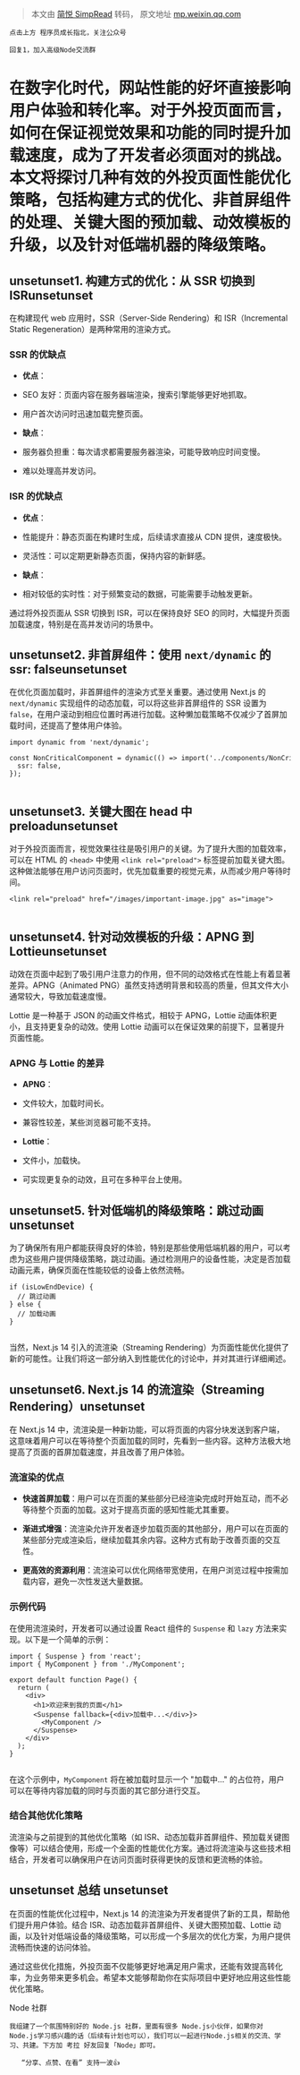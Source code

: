 > 本文由 [简悦 SimpRead](http://ksria.com/simpread/) 转码， 原文地址 [mp.weixin.qq.com](https://mp.weixin.qq.com/s/0ezeOkssRh32DnCkZsTsoQ)

```
点击上方 程序员成长指北，关注公众号

回复1，加入高级Node交流群

```

在数字化时代，网站性能的好坏直接影响用户体验和转化率。对于外投页面而言，如何在保证视觉效果和功能的同时提升加载速度，成为了开发者必须面对的挑战。本文将探讨几种有效的外投页面性能优化策略，包括构建方式的优化、非首屏组件的处理、关键大图的预加载、动效模板的升级，以及针对低端机器的降级策略。
===============================================================================================================================================================================================

unsetunset1. 构建方式的优化：从 SSR 切换到 ISRunsetunset
--------------------------------------------

在构建现代 web 应用时，SSR（Server-Side Rendering）和 ISR（Incremental Static Regeneration）是两种常用的渲染方式。

### SSR 的优缺点

*   **优点**：
    

*   SEO 友好：页面内容在服务器端渲染，搜索引擎能够更好地抓取。
    
*   用户首次访问时迅速加载完整页面。
    

*   **缺点**：
    

*   服务器负担重：每次请求都需要服务器渲染，可能导致响应时间变慢。
    
*   难以处理高并发访问。
    

### ISR 的优缺点

*   **优点**：
    

*   性能提升：静态页面在构建时生成，后续请求直接从 CDN 提供，速度极快。
    
*   灵活性：可以定期更新静态页面，保持内容的新鲜感。
    

*   **缺点**：
    

*   相对较低的实时性：对于频繁变动的数据，可能需要手动触发更新。
    

通过将外投页面从 SSR 切换到 ISR，可以在保持良好 SEO 的同时，大幅提升页面加载速度，特别是在高并发访问的场景中。

unsetunset2. 非首屏组件：使用 `next/dynamic` 的 ssr: falseunsetunset
-----------------------------------------------------------

在优化页面加载时，非首屏组件的渲染方式至关重要。通过使用 Next.js 的 `next/dynamic` 实现组件的动态加载，可以将这些非首屏组件的 SSR 设置为 `false`，在用户滚动到相应位置时再进行加载。这种懒加载策略不仅减少了首屏加载时间，还提高了整体用户体验。

```
import dynamic from 'next/dynamic';

const NonCriticalComponent = dynamic(() => import('../components/NonCriticalComponent'), {
  ssr: false,
});


```

unsetunset3. 关键大图在 head 中 preloadunsetunset
-------------------------------------------

对于外投页面而言，视觉效果往往是吸引用户的关键。为了提升大图的加载效率，可以在 HTML 的 `<head>` 中使用 `<link rel="preload">` 标签提前加载关键大图。这种做法能够在用户访问页面时，优先加载重要的视觉元素，从而减少用户等待时间。

```
<link rel="preload" href="/images/important-image.jpg" as="image">


```

unsetunset4. 针对动效模板的升级：APNG 到 Lottieunsetunset
----------------------------------------------

动效在页面中起到了吸引用户注意力的作用，但不同的动效格式在性能上有着显著差异。APNG（Animated PNG）虽然支持透明背景和较高的质量，但其文件大小通常较大，导致加载速度慢。

Lottie 是一种基于 JSON 的动画文件格式，相较于 APNG，Lottie 动画体积更小，且支持更复杂的动效。使用 Lottie 动画可以在保证效果的前提下，显著提升页面性能。

### APNG 与 Lottie 的差异

*   **APNG**：
    

*   文件较大，加载时间长。
    
*   兼容性较差，某些浏览器可能不支持。
    

*   **Lottie**：
    

*   文件小，加载快。
    
*   可实现更复杂的动效，且可在多种平台上使用。
    

unsetunset5. 针对低端机的降级策略：跳过动画 unsetunset
---------------------------------------

为了确保所有用户都能获得良好的体验，特别是那些使用低端机器的用户，可以考虑为这些用户提供降级策略，跳过动画。通过检测用户的设备性能，决定是否加载动画元素，确保页面在性能较低的设备上依然流畅。

```
if (isLowEndDevice) {
  // 跳过动画
} else {
  // 加载动画
}


```

当然，Next.js 14 引入的流渲染（Streaming Rendering）为页面性能优化提供了新的可能性。让我们将这一部分纳入到性能优化的讨论中，并对其进行详细阐述。

unsetunset6. Next.js 14 的流渲染（Streaming Rendering）unsetunset
-----------------------------------------------------------

在 Next.js 14 中，流渲染是一种新功能，可以将页面的内容分块发送到客户端，这意味着用户可以在等待整个页面加载的同时，先看到一些内容。这种方法极大地提高了页面的首屏加载速度，并且改善了用户体验。

### 流渲染的优点

*   **快速首屏加载**：用户可以在页面的某些部分已经渲染完成时开始互动，而不必等待整个页面的加载。这对于提高页面的感知性能尤其重要。
    
*   **渐进式增强**：流渲染允许开发者逐步加载页面的其他部分，用户可以在页面的某些部分完成渲染后，继续加载其余内容。这种方式有助于改善页面的交互性。
    
*   **更高效的资源利用**：流渲染可以优化网络带宽使用，在用户浏览过程中按需加载内容，避免一次性发送大量数据。
    

### 示例代码

在使用流渲染时，开发者可以通过设置 React 组件的 `Suspense` 和 `lazy` 方法来实现。以下是一个简单的示例：

```
import { Suspense } from 'react';
import { MyComponent } from './MyComponent';

export default function Page() {
  return (
    <div>
      <h1>欢迎来到我的页面</h1>
      <Suspense fallback={<div>加载中...</div>}>
        <MyComponent />
      </Suspense>
    </div>
  );
}


```

在这个示例中，`MyComponent` 将在被加载时显示一个 "加载中..." 的占位符，用户可以在等待内容加载的同时与页面的其它部分进行交互。

### 结合其他优化策略

流渲染与之前提到的其他优化策略（如 ISR、动态加载非首屏组件、预加载关键图像等）可以结合使用，形成一个全面的性能优化方案。通过将流渲染与这些技术相结合，开发者可以确保用户在访问页面时获得更快的反馈和更流畅的体验。

unsetunset 总结 unsetunset
------------------------

在页面的性能优化过程中，Next.js 14 的流渲染为开发者提供了新的工具，帮助他们提升用户体验。结合 ISR、动态加载非首屏组件、关键大图预加载、Lottie 动画，以及针对低端设备的降级策略，可以形成一个多层次的优化方案，为用户提供流畅而快速的访问体验。

通过这些优化措施，外投页面不仅能够更好地满足用户需求，还能有效提高转化率，为业务带来更多机会。希望本文能够帮助你在实际项目中更好地应用这些性能优化策略。

Node 社群

```
我组建了一个氛围特别好的 Node.js 社群，里面有很多 Node.js小伙伴，如果你对Node.js学习感兴趣的话（后续有计划也可以），我们可以一起进行Node.js相关的交流、学习、共建。下方加 考拉 好友回复「Node」即可。

   “分享、点赞、在看” 支持一波👍

```